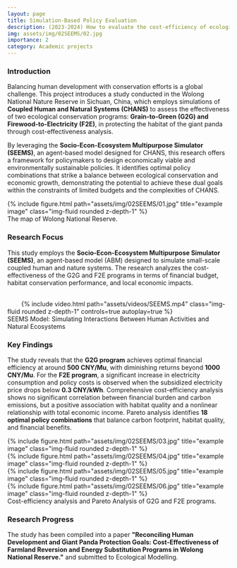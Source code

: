 ```yaml
---
layout: page
title: Simulation-Based Policy Evaluation
description: (2023-2024) How to evaluate the cost-efficiency of ecological policies in CHANS?
img: assets/img/02SEEMS/02.jpg
importance: 2
category: Academic projects
---
```

### **Introduction**
Balancing human development with conservation efforts is a global challenge. This project introduces a study conducted in the Wolong National Nature Reserve in Sichuan, China, which employs simulations of **Coupled Human and Natural Systems (CHANS)** to assess the effectiveness of two ecological conservation programs: **Grain-to-Green (G2G) and Firewood-to-Electricity (F2E)**, in protecting the habitat of the giant panda through cost-effectiveness analysis.

By leveraging the **Socio-Econ-Ecosystem Multipurpose Simulator (SEEMS)**, an agent-based model designed for CHANS, this research offers a framework for policymakers to design economically viable and environmentally sustainable policies. It identifies optimal policy combinations that strike a balance between ecological conservation and economic growth, demonstrating the potential to achieve these dual goals within the constraints of limited budgets and the complexities of CHANS.

<div class="row justify-content-sm-center">
    <div class="col-sm-10 mt-3 mt-md-0">
        {% include figure.html path="assets/img/02SEEMS/01.jpg" title="example image" class="img-fluid rounded z-depth-1" %}
    </div>
</div>
<div class="caption">
    The map of Wolong National Reserve.
</div>

### **Research Focus**
This study employs the **Socio-Econ-Ecosystem Multipurpose Simulator (SEEMS)**, an agent-based model (ABM) designed to simulate small-scale coupled human and nature systems. The research analyzes the cost-effectiveness of the G2G and F2E programs in terms of financial budget, habitat conservation performance, and local economic impacts.
<div class="row justify-content-sm-center">
    <div class="col-sm-10 mt-3 mt-md-0">
        {% include video.html path="assets/videos/SEEMS.mp4" class="img-fluid rounded z-depth-1" controls=true autoplay=true %}
    </div>
</div>
<div class="caption">
   SEEMS Model: Simulating Interactions Between Human Activities and Natural Ecosystems
</div>

### **Key Findings**
The study reveals that the **G2G program** achieves optimal financial efficiency at around **500 CNY/Mu**, with diminishing returns beyond **1000 CNY/Mu**. For the **F2E program**, a significant increase in electricity consumption and policy costs is observed when the subsidized electricity price drops below **0.3 CNY/kWh**. Comprehensive cost-efficiency analysis shows no significant correlation between financial burden and carbon emissions, but a positive association with habitat quality and a nonlinear relationship with total economic income. Pareto analysis identifies **18 optimal policy combinations** that balance carbon footprint, habitat quality, and financial benefits.
<div class="row justify-content-sm-center">
    <div class="col-sm-5 mt-3 mt-md-0">
        {% include figure.html path="assets/img/02SEEMS/03.jpg" title="example image" class="img-fluid rounded z-depth-1" %}
    </div>
    <div class="col-sm-5 mt-3 mt-md-0">
        {% include figure.html path="assets/img/02SEEMS/04.jpg" title="example image" class="img-fluid rounded z-depth-1" %}
    </div>
</div>
<div class="row justify-content-sm-center">
    <div class="col-sm-5 mt-3 mt-md-0">
        {% include figure.html path="assets/img/02SEEMS/05.jpg" title="example image" class="img-fluid rounded z-depth-1" %}
    </div>
    <div class="col-sm-5 mt-3 mt-md-0">
        {% include figure.html path="assets/img/02SEEMS/06.jpg" title="example image" class="img-fluid rounded z-depth-1" %}
    </div>
</div>
<div class="caption">
    Cost-efficiency analysis and Pareto Analysis of G2G and F2E programs.
</div>

### **Research Progress** 
The study has been compiled into a paper **"Reconciling Human Development and Giant Panda Protection Goals: Cost‑Effectiveness of Farmland Reversion and Energy Substitution Programs in Wolong National Reserve."** and submitted to Ecological Modelling.












